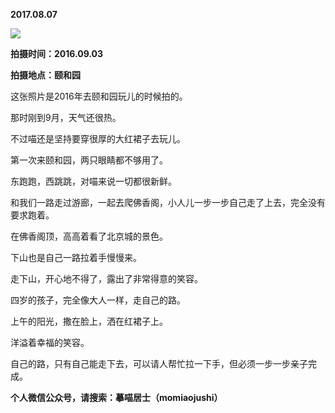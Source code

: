 
          
**2017.08.07**

![](//upload-images.jianshu.io/upload_images/51001-7038352f43acc53d.jpg)


**拍摄时间：2016.09.03**

**拍摄地点：颐和园**

这张照片是2016年去颐和园玩儿的时候拍的。

那时刚到9月，天气还很热。

不过喵还是坚持要穿很厚的大红裙子去玩儿。

第一次来颐和园，两只眼睛都不够用了。

东跑跑，西跳跳，对喵来说一切都很新鲜。

和我们一路走过游廊，一起去爬佛香阁，小人儿一步一步自己走了上去，完全没有要求跑着。

在佛香阁顶，高高着看了北京城的景色。

下山也是自己一路拉着手慢慢来。

走下山，开心地不得了，露出了非常得意的笑容。

四岁的孩子，完全像大人一样，走自己的路。

上午的阳光，撒在脸上，洒在红裙子上。

洋溢着幸福的笑容。

自己的路，只有自己能走下去，可以请人帮忙拉一下手，但必须一步一步亲子完成。


**个人微信公众号，请搜索：摹喵居士（momiaojushi）**

        